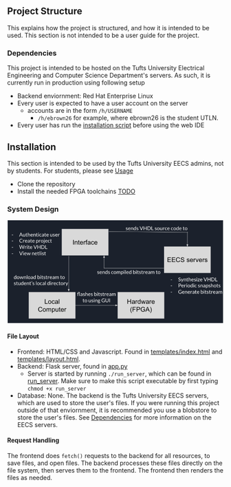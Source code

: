 
## Project Structure
This explains how the project is structured, and how it is intended to be used. This section is not intended to be a user guide for the project.


### Dependencies
This project is intended to be hosted on the Tufts University Electrical Engineering and Computer Science Department's servers. As such, it is currently run in production using following setup
- Backend enviornment: Red Hat Enterprise Linux
- Every user is expected to have a user account on the server
    - accounts are in the form `/h/USERNAME`
        - `/h/ebrown26` for example, where ebrown26 is the student UTLN.
- Every user has run the [installation script](bin/setup.sh) before using the web IDE

## Installation
This section is intended to be used by the Tufts University EECS admins, not by students. For students, please see [Usage](#Usage)

- Clone the repository
- Install the needed FPGA toolchains [TODO](#TODO)


### System Design
![SystemArchitecture](SystemArchitecture.png)
#### File Layout
- Frontend: HTML/CSS and Javascript. Found in [templates/index.html](templates/index.html) and [templates/layout.html](templates/layout.html).
- Backend: Flask server, found in [app.py](app.py)
    - Server is started by running `./run_server`, which can be found in [run_server](run_server). Make sure to make this script executable by first typing `chmod +x run_server`
- Database: None. The backend is the Tufts University EECS servers, which are used to store the user's files. If you were running this project outside of that enviornment, it is recommended you use a blobstore to store the user's files. See [Dependencies](#Dependencies) for more information on the EECS servers.

#### Request Handling
The frontend does `fetch()` requests to the backend for all resources, to save files, and open files. The backend processes these files directly on the file system, then serves them to the frontend. The frontend then renders the files as needed.

